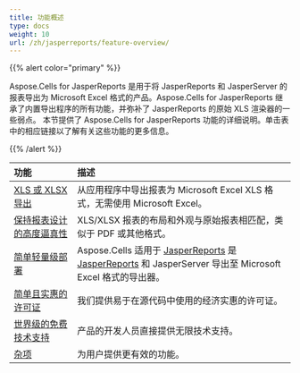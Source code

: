 ```yaml
---
title: 功能概述
type: docs
weight: 10
url: /zh/jasperreports/feature-overview/
---
```


{{% alert color="primary" %}}

Aspose.Cells for JasperReports 是用于将 JasperReports 和 JasperServer 的报表导出为 Microsoft Excel 格式的产品。Aspose.Cells for JasperReports 继承了内置导出程序的所有功能，并弥补了 JasperReports 的原始 XLS 渲染器的一些弱点。 本节提供了 Aspose.Cells for JasperReports 功能的详细说明。单击表中的相应链接以了解有关这些功能的更多信息。

{{% /alert %}}

|**功能** |**描述** |
| :- | :- |
|[XLS 或 XLSX 导出](/cells/zh/jasperreports/xls-or-xlsx-export/)|从应用程序中导出报表为 Microsoft Excel XLS 格式，无需使用 Microsoft Excel。|
|[保持报表设计的高度逼真性](/cells/zh/jasperreports/high-fidelity-to-the-report-design/)|XLS/XLSX 报表的布局和外观与原始报表相匹配，类似于 PDF 或其他格式。|
|[简单轻量级部署](/cells/zh/jasperreports/easy-and-lightweight-deployment/)|Aspose.Cells 适用于 [JasperReports](https://community.jaspersoft.com/project/jasperreports-library) 是 [JasperReports](https://community.jaspersoft.com/project/jasperreports-library) 和 JasperServer 导出至 Microsoft Excel 格式的导出器。|
|[简单且实惠的许可证](/cells/zh/jasperreports/simple-and-affordable-licensing/)|我们提供易于在源代码中使用的经济实惠的许可证。|
|[世界级的免费技术支持](/cells/zh/jasperreports/world-class-free-technical-support/)|产品的开发人员直接提供无限技术支持。|
|[杂项](/cells/zh/jasperreports/miscellaneous/)|为用户提供更有效的功能。|
